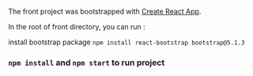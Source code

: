 

The front project was bootstrapped with [Create React App](https://github.com/facebook/create-react-app).

In the root of front directory, you can run :

install bootstrap package `npm install react-bootstrap bootstrap@5.1.3`
### `npm install` and `npm start` to run project

